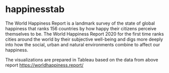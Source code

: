 # happinesstab

The World Happiness Report is a landmark survey of the state of global happiness that ranks 156 countries by how happy their citizens perceive themselves to be. 
The World Happiness Report 2020 for the first time ranks cities around the world by their subjective well-being and digs more deeply into how the social, urban and natural environments combine to affect our happiness.

The visualizations are prepared in Tableau based on the data from above report https://worldhappiness.report/
